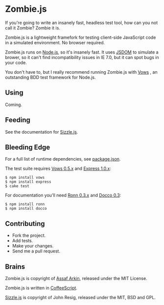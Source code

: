 Zombie.js
=========

If you're going to write an insanely fast, headless test tool, how can you not
call it Zombie?  Zombie it is.

Zombie.js is a lightweight framefork for testing client-side JavaScript code in
a simulated environment.  No browser required.

Zombie.js runs on [Node.js](http://nodejs.org/), so it's insanely fast.  It
uses [JSDOM](http://jsdom.org/) to simulate a brower, so it can't find
incompatibility issues in IE 7.0, but it can spot bugs in your code.

You don't have to, but I really recommend running Zombie.js with
[Vows](http://vowsjs.org/) , an outstanding BDD test framework for Node.js.


Using
-----

Coming.


Feeding
-------

See the documentation for [Sizzle.js](https://github.com/jeresig/sizzle/wiki).


Bleeding Edge
-------------

For a full list of runtime dependencies, see [package.json](https://github.com/assaf/zombie/blob/master/package.json).

The test suite requires [Vows 0.5.x](http://vowsjs.org/) and [Express 1.0.x](http://expressjs.com/):

    $ npm install vows
    $ npm install express
    $ cake test

For documentation you'll need [Ronn 0.3.x](https://github.com/kapouer/ronnjs) and [Docco 0.3](http://jashkenas.github.com/docco/):

    $ npm install ronn
    $ npm install docco


Contributing
------------

* Fork the project.
* Add tests.
* Make your changes.
* Send me a pull request.


Brains
------

Zombie.js is copyright of [Assaf Arkin](http://labnotes.org), released under the MIT License.

Zombie.js is written in [CoffeeScript](http://jashkenas.github.com/coffee-script/).

[Sizzle.js](http://sizzlejs.com/) is copyright of John Resig, released under the MIT, BSD and GPL.
